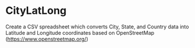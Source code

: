 # CityLatLong
Create a CSV spreadsheet which converts City, State, and Country data into Latitude and Longitude coordinates based on OpenStreetMap (https://www.openstreetmap.org/)
